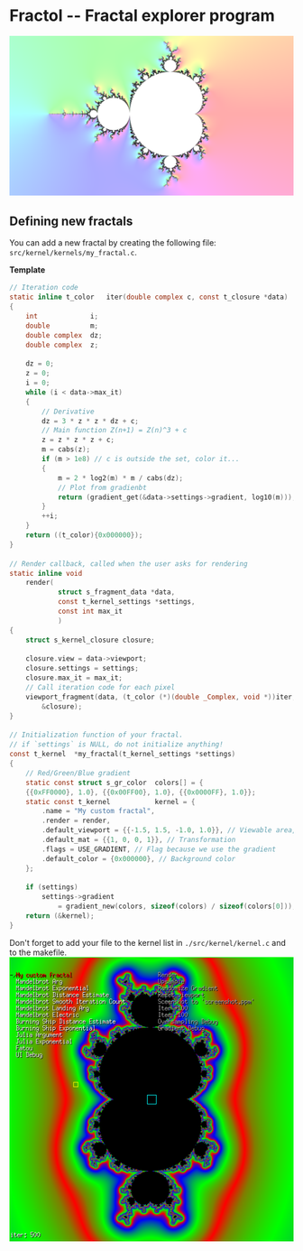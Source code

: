 # Fractol -- Fractal explorer program

![Fractol in action](./docs/mandel_arg.png)

## Defining new fractals

You can add a new fractal by creating the following file: `src/kernel/kernels/my_fractal.c`.

**Template**
```c
// Iteration code
static inline t_color	iter(double complex c, const t_closure *data)
{
	int				i;
	double			m;
	double complex	dz;
	double complex	z;

	dz = 0;
	z = 0;
	i = 0;
	while (i < data->max_it)
	{
        // Derivative
        dz = 3 * z * z * dz + c;
        // Main function Z(n+1) = Z(n)^3 + c
        z = z * z * z + c;
        m = cabs(z);
        if (m > 1e8) // c is outside the set, color it...
        {
            m = 2 * log2(m) * m / cabs(dz);
            // Plot from gradienbt
            return (gradient_get(&data->settings->gradient, log10(m)));
        }
		++i;
	}
	return ((t_color){0x000000});
}

// Render callback, called when the user asks for rendering
static inline void
	render(
			struct s_fragment_data *data,
			const t_kernel_settings *settings,
			const int max_it
			)
{
	struct s_kernel_closure	closure;

	closure.view = data->viewport;
	closure.settings = settings;
	closure.max_it = max_it;
    // Call iteration code for each pixel
	viewport_fragment(data, (t_color (*)(double _Complex, void *))iter,
		&closure);
}

// Initialization function of your fractal.
// if `settings` is NULL, do not initialize anything!
const t_kernel	*my_fractal(t_kernel_settings *settings)
{
    // Red/Green/Blue gradient
	static const struct s_gr_color	colors[] = {
	{{0xFF0000}, 1.0}, {{0x00FF00}, 1.0}, {{0x0000FF}, 1.0}};
	static const t_kernel			kernel = {
		.name = "My custom fractal",
		.render = render,
		.default_viewport = {{-1.5, 1.5, -1.0, 1.0}}, // Viewable area, can be changed according to window's sizes
		.default_mat = {{1, 0, 0, 1}}, // Transformation
		.flags = USE_GRADIENT, // Flag because we use the gradient
		.default_color = {0x000000}, // Background color
	};

	if (settings)
		settings->gradient
			= gradient_new(colors, sizeof(colors) / sizeof(colors[0]));
	return (&kernel);
}
```

Don't forget to add your file to the kernel list in `./src/kernel/kernel.c` and to the makefile.
![Example custom kernel](./docs/custom.png)

